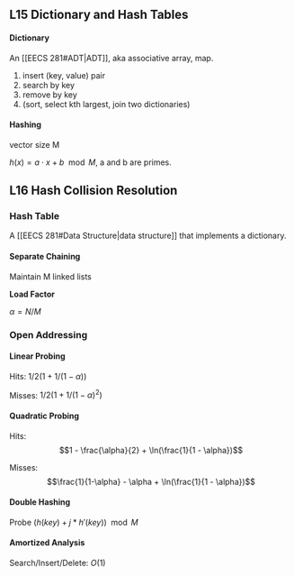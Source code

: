 ## L15 Dictionary and Hash Tables

#### Dictionary

An [[EECS 281#ADT|ADT]], aka associative array, map.

1. insert (key, value) pair
2. search by key
3. remove by key
4. (sort, select kth largest, join two dictionaries)

#### Hashing

vector size M

$h(x) = a \cdot x + b \mod M$, a and b are primes.

## L16 Hash Collision Resolution

### Hash Table

A [[EECS 281#Data Structure|data structure]] that implements a dictionary.

#### Separate Chaining

Maintain M linked lists

**Load Factor**

$\alpha = N / M$

### Open Addressing

#### Linear Probing

Hits: $1/2(1 + 1/(1 - \alpha))$

Misses: $1/2(1 + 1/(1 - \alpha)^2)$

#### Quadratic Probing

Hits: 
$$1 - \frac{\alpha}{2} + \ln(\frac{1}{1 - \alpha})$$

Misses: $$\frac{1}{1-\alpha} - \alpha + \ln(\frac{1}{1 - \alpha})$$
#### Double Hashing

Probe $(h(key) + j * h'(key)) \mod M$

#### Amortized Analysis

Search/Insert/Delete: $O(1)$
